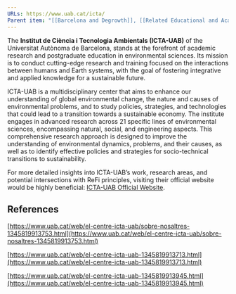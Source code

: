 ```yaml
---
URLs: https://www.uab.cat/icta/
Parent item: "[[Barcelona and Degrowth]], [[Related Educational and Academic Landscape of Barcelona]]"
---
```

The **Institut de Ciència i Tecnologia Ambientals (ICTA-UAB)** of the Universitat Autònoma de Barcelona, stands at the forefront of academic research and postgraduate education in environmental sciences. Its mission is to conduct cutting-edge research and training focused on the interactions between humans and Earth systems, with the goal of fostering integrative and applied knowledge for a sustainable future.

ICTA-UAB is a multidisciplinary center that aims to enhance our understanding of global environmental change, the nature and causes of environmental problems, and to study policies, strategies, and technologies that could lead to a transition towards a sustainable economy. The institute engages in advanced research across 21 specific lines of environmental sciences, encompassing natural, social, and engineering aspects. This comprehensive research approach is designed to improve the understanding of environmental dynamics, problems, and their causes, as well as to identify effective policies and strategies for socio-technical transitions to sustainability.

For more detailed insights into ICTA-UAB’s work, research areas, and potential intersections with ReFi principles, visiting their official website would be highly beneficial: [ICTA-UAB Official Website](https://www.uab.cat/web/el-centre-icta-uab/sobre-nosaltres-1345819913753.html).

## References

[https://www.uab.cat/web/el-centre-icta-uab/sobre-nosaltres-1345819913753.html](https://www.uab.cat/web/el-centre-icta-uab/sobre-nosaltres-1345819913753.html)

[https://www.uab.cat/web/el-centre-icta-uab-1345819913713.html](https://www.uab.cat/web/el-centre-icta-uab-1345819913713.html)

[https://www.uab.cat/web/el-centre-icta-uab-1345819913945.html](https://www.uab.cat/web/el-centre-icta-uab-1345819913945.html)